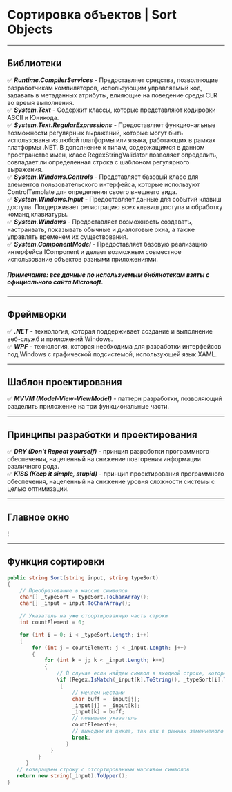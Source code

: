 # Сортировка объектов | Sort Objects
___
## Библиотеки 
✅ ***Runtime.CompilerServices*** - Предоставляет средства, позволяющие разработчикам компиляторов, использующим управляемый код, задавать в метаданных атрибуты, влияющие на поведение среды CLR во время выполнения.  
✅ ***System.Text*** - Содержит классы, которые представляют кодировки ASCII и Юникода.  
✅ ***System.Text.RegularExpressions*** - Предоставляет функциональные возможности регулярных выражений, которые могут быть использованы из любой платформы или языка, работающих в рамках платформы .NET. В дополнение к типам, содержащимся в данном пространстве имен, класс RegexStringValidator позволяет определить, совпадает ли определенная строка с шаблоном регулярного выражения.  
✅ ***System.Windows.Controls*** - Представляет базовый класс для элементов пользовательского интерфейса, которые используют ControlTemplate для определения своего внешнего вида.  
✅ ***System.Windows.Input*** - Предоставляет данные для событий клавиш доступа. Поддерживает регистрацию всех клавиш доступа и обработку команд клавиатуры.  
✅ ***System.Windows*** - Предоставляет возможность создавать, настраивать, показывать обычные и диалоговые окна, а также управлять временем их существования.  
✅ ***System.ComponentModel*** - Предоставляет базовую реализацию интерфейса IComponent и делает возможным совместное использование объектов разными приложениями.  
##### Примечание: все данные по используемым библиотекам взяты с официального сайта Microsoft.
___
## Фреймворки
✅ ***.NET*** - технология, которая поддерживает создание и выполнение веб-служб и приложений Windows.  
✅ ***WPF*** - технология, которая необходима для разработки интерфейсов под Windows с графической подсистемой, использующей язык XAML.  
___
## Шаблон проектирования
✅ ***MVVM (Model-View-ViewModel)*** - паттерн разработки, позволяющий разделить приложение на три функциональные части.
___
## Принципы разработки и проектирования
✅ ***DRY (Don't Repeat yourself)*** - принцип разработки программного обеспечения, нацеленный на снижение повторения информации различного рода.  
✅ ***KISS (Keep it simple, stupid)*** - принцип проектирования программного обеспечения, нацеленный на снижение уровня сложности системы с целью оптимизации.  
___
## Главное окно
!
___
## Функция сортировки
```C#
public string Sort(string input, string typeSort)
{
    // Преобразование в массив символов 
    char[] _typeSort = typeSort.ToCharArray();
    char[] _input = input.ToCharArray();

    // Указатель на уже отсортированную часть строки
    int countElement = 0;

    for (int i = 0; i < _typeSort.Length; i++)
    {
        for (int j = countElement; j < _input.Length; j++)
        {
            for (int k = j; k < _input.Length; k++)
            {
                // В случае если найден символ в входной строке, который равен символу по выбранному шаблону 
                \if (Regex.IsMatch(_input[k].ToString(), _typeSort[i].ToString(), RegexOptions.IgnoreCase))
                 {
                     // меняем местами
                     char buff = _input[j];
                     _input[j] = _input[k];
                     _input[k] = buff;
                     // повышаем указатель 
                     countElement++;
                     // выходим из цикла, так как в рамках заменненого символа уже ничего менять не требуется
                     break;
                   }
              }
          }
      }
   // возвращаем строку с отсортированным массивом символов
   return new string(_input).ToUpper();
}
```
